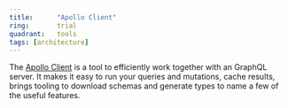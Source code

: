 ```yaml
---
title:      "Apollo Client"
ring:       trial
quadrant:   tools
tags: [architecture]
---
```


The [Apollo Client](https://github.com/apollographql/apollo-client) is a tool to efficiently work together with an GraphQL server.
It makes it easy to run your queries and mutations, cache results, brings tooling to download schemas and generate types to name a few of the useful features.
